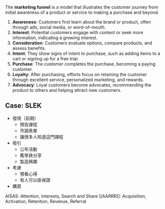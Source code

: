 The **marketing funnel** is a model that illustrates the customer journey from initial awareness of a product or service to making a purchase and beyond. 

1. **Awareness**: Customers first learn about the brand or product, often through ads, social media, or word-of-mouth.
2. **Interest**: Potential customers engage with content or seek more information, indicating a growing interest.
3. **Consideration**: Customers evaluate options, compare products, and assess benefits.
4. **Intent**: They show signs of intent to purchase, such as adding items to a cart or signing up for a free trial.
5. **Purchase**: The customer completes the purchase, becoming a paying customer.
6. **Loyalty**: After purchasing, efforts focus on retaining the customer through excellent service, personalized marketing, and rewards.
7. **Advocacy**: Loyal customers become advocates, recommending the product to others and helping attract new customers.

## Case: SLEK
- 發現（前期）
	- 預告課程
	- 市調表單
	- 讓很多人知道這門課程
- 吸引
	- 公布活動
	- 舊學員分享
	- 製造興趣
- 考慮
	- 預看心得
	- 有人可以掛保證
- 購買

AISAS: Attention, Interests, Search and Share
[[AARRR]]: Acquisition, Activation, Retention, Revenue, Referral
